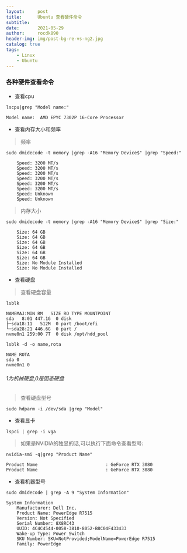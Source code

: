 ```yaml
---
layout:     post
title:      Ubuntu 查看硬件命令
subtitle:   
date:       2021-05-29
author:     rocdk890
header-img: img/post-bg-re-vs-ng2.jpg
catalog: true
tags:
    - Linux
    - Ubuntu
---
```


### 各种硬件查看命令
- 查看cpu  
 
`lscpu|grep "Model name:"`  

    Model name:  AMD EPYC 7302P 16-Core Processor


- 查看内存大小和频率  

> 频率  

`sudo dmidecode -t memory |grep -A16 "Memory Device$" |grep "Speed:"`  

        Speed: 3200 MT/s
        Speed: 3200 MT/s
        Speed: 3200 MT/s
        Speed: 3200 MT/s
        Speed: 3200 MT/s
        Speed: 3200 MT/s
        Speed: Unknown
        Speed: Unknown

> 内存大小  

`sudo dmidecode -t memory |grep -A16 "Memory Device$" |grep "Size:"`   

        Size: 64 GB
        Size: 64 GB
        Size: 64 GB
        Size: 64 GB
        Size: 64 GB
        Size: 64 GB
        Size: No Module Installed
        Size: No Module Installed

- 查看硬盘

> 查看硬盘容量  

`lsblk`  

    NAMEMAJ:MIN RM   SIZE RO TYPE MOUNTPOINT
    sda   8:01 447.1G  0 disk
    ├─sda18:11   512M  0 part /boot/efi
    └─sda28:21 446.6G  0 part /
    nvme0n1 259:00 7T  0 disk /opt/hdd_pool

`lsblk -d -o name,rota`

    NAME ROTA
    sda 0
    nvme0n1 0

###### 1为机械硬盘,0是固态硬盘

> 查看硬盘型号

`sudo hdparm -i /dev/sda |grep "Model"`  

- 查看显卡  

`lspci | grep -i vga`

> 如果是NVIDIA的独显的话,可以执行下面命令查看型号:  

`nvidia-smi -q|grep "Product Name"`  

    Product Name                          : GeForce RTX 3080
    Product Name                          : GeForce RTX 3080

- 查看机器型号  

`sudo dmidecode | grep -A 9 "System Information"`  

    System Information
        Manufacturer: Dell Inc.
        Product Name: PowerEdge R7515
        Version: Not Specified
        Serial Number: 8X8RC43
        UUID: 4C4C4544-0058-3810-8052-B8C04F433433
        Wake-up Type: Power Switch
        SKU Number: SKU=NotProvided;ModelName=PowerEdge R7515
        Family: PowerEdge